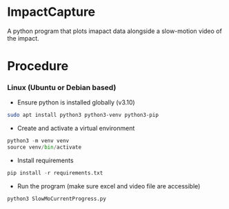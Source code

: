 ﻿# ImpactCapture

A python program that plots imapact data alongside a slow-motion video of the impact.

# Procedure

### Linux (Ubuntu or Debian based)
* Ensure python is installed globally (v3.10)
```bash
sudo apt install python3 python3-venv python3-pip
```
* Create and activate a virtual environment
```python
python3 -m venv venv
source venv/bin/activate
```
* Install requirements
```python
pip install -r requirements.txt
```
* Run the program (make sure excel and video file are accessible)
```python
python3 SlowMoCurrentProgress.py
```
